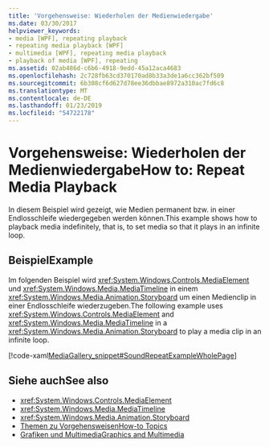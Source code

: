 ```yaml
---
title: 'Vorgehensweise: Wiederholen der Medienwiedergabe'
ms.date: 03/30/2017
helpviewer_keywords:
- media [WPF], repeating playback
- repeating media playback [WPF]
- multimedia [WPF], repeating media playback
- playback of media [WPF], repeating
ms.assetid: 02ab486d-c6b6-4918-9edd-45a12aca4683
ms.openlocfilehash: 2c728fb63cd370170ad8b33a3de1a6cc362bf509
ms.sourcegitcommit: 6b308cf6d627d78ee36dbbae8972a310ac7fd6c8
ms.translationtype: MT
ms.contentlocale: de-DE
ms.lasthandoff: 01/23/2019
ms.locfileid: "54722178"
---
```

# <a name="how-to-repeat-media-playback"></a><span data-ttu-id="b4149-102">Vorgehensweise: Wiederholen der Medienwiedergabe</span><span class="sxs-lookup"><span data-stu-id="b4149-102">How to: Repeat Media Playback</span></span>
<span data-ttu-id="b4149-103">In diesem Beispiel wird gezeigt, wie Medien permanent bzw. in einer Endlosschleife wiedergegeben werden können.</span><span class="sxs-lookup"><span data-stu-id="b4149-103">This example shows how to playback media indefinitely, that is, to set media so that it plays in an infinite loop.</span></span>  
  
## <a name="example"></a><span data-ttu-id="b4149-104">Beispiel</span><span class="sxs-lookup"><span data-stu-id="b4149-104">Example</span></span>  
 <span data-ttu-id="b4149-105">Im folgenden Beispiel wird <xref:System.Windows.Controls.MediaElement> und <xref:System.Windows.Media.MediaTimeline> in einem <xref:System.Windows.Media.Animation.Storyboard> um einen Medienclip in einer Endlosschleife wiederzugeben.</span><span class="sxs-lookup"><span data-stu-id="b4149-105">The following example uses <xref:System.Windows.Controls.MediaElement> and <xref:System.Windows.Media.MediaTimeline> in a <xref:System.Windows.Media.Animation.Storyboard> to play a media clip in an infinite loop.</span></span>  
  
 [!code-xaml[MediaGallery_snippet#SoundRepeatExampleWholePage](../../../../samples/snippets/csharp/VS_Snippets_Wpf/MediaGallery_snippet/CSharp/SoundRepeatExample.xaml#soundrepeatexamplewholepage)]  
  
## <a name="see-also"></a><span data-ttu-id="b4149-106">Siehe auch</span><span class="sxs-lookup"><span data-stu-id="b4149-106">See also</span></span>
- <xref:System.Windows.Controls.MediaElement>
- <xref:System.Windows.Media.MediaTimeline>
- <xref:System.Windows.Media.Animation.Storyboard>
- [<span data-ttu-id="b4149-107">Themen zu Vorgehensweisen</span><span class="sxs-lookup"><span data-stu-id="b4149-107">How-to Topics</span></span>](../../../../docs/framework/wpf/graphics-multimedia/audio-and-video-how-to-topics.md)
- [<span data-ttu-id="b4149-108">Grafiken und Multimedia</span><span class="sxs-lookup"><span data-stu-id="b4149-108">Graphics and Multimedia</span></span>](../../../../docs/framework/wpf/graphics-multimedia/index.md)
